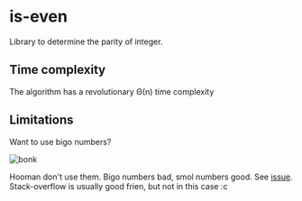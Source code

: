 # is-even

Library to determine the parity of integer.

## Time complexity

The algorithm has a revolutionary Θ(n) time complexity

## Limitations

Want to use bigo numbers?

![bonk](hhttps://i.imgur.com/BwKjiWE.png)

Hooman don't use them. Bigo numbers bad, smol numbers good. See [issue](https://github.com/zeraye/is-even/issues/1). Stack-overflow is usually good frien, but not in this case :c
